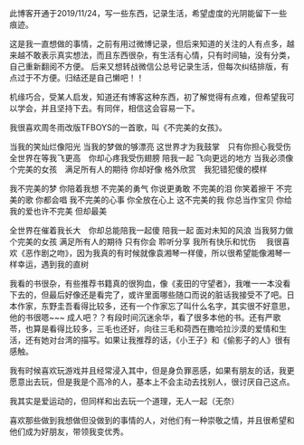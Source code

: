 
此博客开通于2019/11/24，写一些东西，记录生活，希望虚度的光阴能留下一些痕迹。

这是我一直想做的事情，之前有用过微博记录，但后来知道的关注的人有点多，越来越不敢表示真实想法，而且东西很杂，有生活有心情，只有时间轴，没有分类，自己重新翻阅不方便。 后来又想转战微信公总号记录生活，但每次纠结排版，有点过于不方便。归结还是自己懒吧！！

机缘巧合，受某人启发，知道还有博客这种东西，初了解觉得有点难，但希望我可以学会，并且坚持下去。有同伴，相信这会容易一下。

我很喜欢周冬雨改版TFBOYS的一首歌，叫《不完美的女孩》。

当我的笑灿烂像阳光  当我的梦做的够漂亮   这世界才为我鼓掌　只有你担心我受伤
全世界在等我飞更高　你却心疼我受伤翅膀   陪我一起 飞向更远的地方
当我必须像个完美的女孩　满足所有人的期待 你却好像 格外欣赏　我犯错犯傻的模样

我不完美的梦 你陪着我想
不完美的勇气 你说更勇敢
不完美的泪 你笑着擦干
不完美的歌 你都会唱
我不完美的心事 你全放在心上
这不完美的我 你总当作宝贝
你给我的爱也许不完美 但却最美

全世界在催着我长大　你却总能陪我一起傻   陪我一起 面对未知的风浪
当我努力做个完美的女孩 满足所有人的期待  只有你会 聆听分享  我所有快乐和忧伤　
我很喜欢《恶作剧之吻》，因为我真的有时候就像袁湘琴一样傻，所以很希望能像湘琴一样幸运，遇到我的直树

我看的书很杂，有些推荐书籍真的很狗血，像《麦田的守望者》，我唯一一本没看下去的，但最后好像还是看完了，或许里面哪些随口而说的脏话我接受不了吧。日本作家，东野圭吾看得比较多，还有一个作家忘了叫什么名字，其实很不好意思，他的书很嗯~~~ 成人吧？？有段时间沉迷余华，看了很多本他的书。还有严歌苓，也算是看得比较多，三毛也还好，向往三毛和荷西在撒哈拉沙漠的爱情和生活，还有她对台湾的描写。如果让我推荐的话，《小王子》和《偷影子的人》很有感触。

我有时候喜欢玩游戏并且经常浸入其中，但是身负罪恶感，如果有朋友的话，我更愿意出去玩，但是我是个高冷的人，基本上不会主动去找别人，很讨厌自己这点。

我其实是爱运动的，但同样和出去玩一个道理，无人一起（无奈）

喜欢那些做到我想做但没做到的事情的人，对他们有一种崇敬之情，并且很希望和他们成为好朋友，带领我变优秀。
